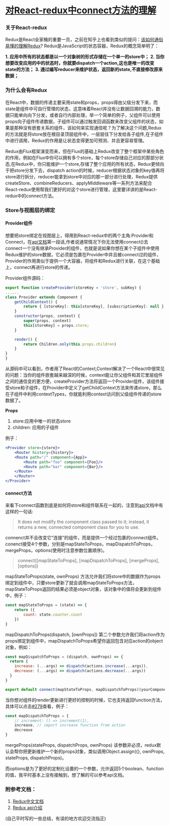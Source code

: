# [对React-redux中connect方法的理解](https://segmentfault.com/a/1190000010416732)

### 关于React-redux

Redux是React全家桶的重要一员，之前在知乎上也看到类似的提问：[该如何通俗易懂的理解Redux](https://www.zhihu.com/question/41312576)?
Redux是JavaScript的状态容器，Redux的概念简单明了：

**1. 应用中所有的状态都是以一个对象树的形式存储在一个单一的store中；**
**2. 当你想要改变应用的中的状态时，你就要dispatch一个action,这也是唯一的改变state的方法；**
**3. 通过编写reducer来维护状态，返回新的state,不直接修改原来数据；**

### 为什么会有Redux

在React中，数据的传递主要采用state和props，props得由父级分发下来，而state是组件中可自行管理的状态，这意味着React并没有让数据回溯的能力，数据只能单向向下分发，或者自行内部处理，举一个简单的例子，父组件可以使用props向子组件传递数据，子组件可以通过触发回调函数来改变父组件的状态，如果是那种没有嵌套关系的组件，该如何来实现通信呢？为了解决这个问题,Redux的方法就是将store放在根目录顶层组件中，一层层往下分发给各子组件,在子组件中进行调用，Redux的作用是让状态变得更加可预测、并且更容易管理。

Redux由Flux框架演变而来，但在Flux的基础上Redux改变了整个框架中某些角色的作用，例如在Flux中你可以拥有多个store，每个store存储自己对应的那部分状态,在Redux中，你只能维护一个store,存储了整个应用的所有状态，Redux更倾向于把store分发下去，dispatch action的时候，reducer根据状态对象的key值再将store进行拆分，reducer能拿到store中对应的那一部分进行处理，Redux提供createStore、combineReducers、applyMiddleware等一系列方法来配合React-redux使用帮我们更好的对这个store进行管理，这里要详讲的是React-redux中的connect方法。

### Store与视图层的绑定

#### Provider组件

想要把store绑定在视图层上，得用到React-redux中的两个主角:Provider和Connect，在[api文档](https://github.com/reactjs/react-redux/blob/master/docs/api.md#provider-store)第一段话,作者说通常情况下你无法使用connect()去connect一个没有继承Provider的组件，也就是说如果你想在某个子组件中使用Redux维护的store数据，它必须是包裹在Provider中并且被connect过的组件，Provider的作用类似于提供一个大容器，将组件和Redux进行关联，在这个基础上，connect再进行store的传递。

Provider组件源码：

```js
export function createProvider(storeKey = 'store', subKey) {
......
class Provider extends Component {
    getChildContext() {
        return { [storeKey]: this[storeKey], [subscriptionKey]: null }
    }
    constructor(props, context) {
        super(props, context)
        this[storeKey] = props.store;
    }

    render() {
        return Children.only(this.props.children)
    }
}
}
```

从源码中可以看到，作者用了React的Context,Context解决了一个React中很常见的问题：当你的组件嵌套越来越深的时候，context能让你父组件和其它里层组件之间的通信变的更方便，createProvider方法将返回一个Provider组件，该组件接受store和子组件，在Provider中定义了getChildContext方法来传递store，那么在子组件中利用contextTypes，你就能利用context访问到父级组件传递的store数据了。

**<Provider store>**

**Props**

1. store:应用中唯一的状态store
2. children: 应用的子组件

例子：

```jsx
<Provider store={store}>
    <Router history={history}>
    <Route path="/" component={App}>
        <Route path="foo" component={Foo}/>
        <Route path="bar" component={Bar}/>
    </Route>
    </Router>
</Provider>
```

#### connect方法

来看下connect函数到底是如何将store和组件联系在一起的，注意到[api](https://github.com/reactjs/react-redux/blob/master/docs/api.md#connectmapstatetoprops-mapdispatchtoprops-mergeprops-options)文档中有这样的一句话:

> It does not modify the component class passed to it; instead, it returns a new, connected component class for you to use.

connenct并不会改变它“连接”的组件，而是提供一个经过包裹的connect组件。 conenct接受4个参数，分别是mapStateToProps，mapDispatchToProps，mergeProps，options(使用时注意参数位置顺序)。

> connect([mapStateToProps], [mapDispatchToProps], [mergeProps], [options])

mapStateToProps(state, ownProps) 方法允许我们将store中的数据作为props绑定到组件中，只要store更新了就会调用mapStateToProps方法，mapStateToProps返回的结果必须是object对象，该对象中的值将会更新到组件中，例子：

```js
const mapStateToProps = (state) => {
    return ({
        count: state.counter.count
    })
}
```

mapDispatchToProps(dispatch, [ownProps]) 第二个参数允许我们将action作为props绑定到组件中，mapDispatchToProps希望你返回包含对应action的object对象，例如：

```js
const mapDispatchToProps = (dispatch, ownProps) => {
  return {
    increase: (...args) => dispatch(actions.increase(...args)),
    decrease: (...args) => dispatch(actions.decrease(...args))
  }
}

export default connect(mapStateToProps, mapDispatchToProps)(yourComponent)
```

当你想对组件的render更新进行更好的控制的时候，它也支持返回function方法，具体可以点击[#279](https://github.com/reactjs/react-redux/pull/279)查看，例子：

```js
const mapDispatchToProps = {
    // increment: () => increment(1),
    increase, // import increase function from action
    decrease 
}
```

mergeProps(stateProps, dispatchProps, ownProps) 该参数非必须，redux默认会帮你把更新维护一个新的props对象，类似调用Object.assign({}, ownProps, stateProps, dispatchProps)。

而options是为了更好的定制化设置的一个参数，允许返回5个boolean、function的值，我平时基本上没有接触到，想了解的可以参考api文档。



### 附参考文档：

1. [Redux中文文档](http://www.redux.org.cn/)
2. [Redux api介绍](https://github.com/reactjs/react-redux/blob/master/docs/api.md#connectmapstatetoprops-mapdispatchtoprops-mergeprops-options)

(自己平时写的一些总结，有误的地方欢迎交流指正)